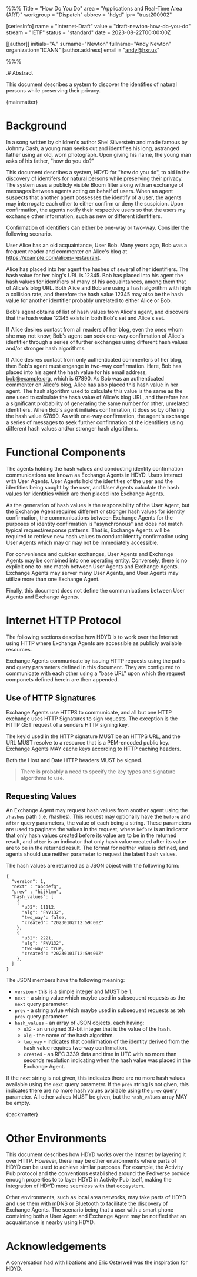 %%%
Title = "How Do You Do"
area = "Applications and Real-Time Area (ART)"
workgroup = "Dispatch"
abbrev = "hdyd"
ipr= "trust200902"

[seriesInfo]
name = "Internet-Draft"
value = "draft-newton-how-do-you-do"
stream = "IETF"
status = "standard"
date = 2023-08-22T00:00:00Z

[[author]]
initials="A."
surname="Newton"
fullname="Andy Newton"
organization="ICANN"
[author.address]
email = "andy@hxr.us"

%%%

.# Abstract

This document describes a system to discover the identifies of natural
persons while preserving their privacy.

{mainmatter}

# Background

In a song written by children's author Shel Silverstein and made famous by
Johnny Cash, a young man seeks out and identifies his long, astranged father
using an old, worn photograph. Upon giving his name, the young man asks of
his father, "how do you do?"

This document describes a system, HDYD for "how do you do",
to aid in the discovery of identifers for
natural persons while preserving their privacy. The system uses a publicly
visible Bloom filter along with an exchange of messages between agents acting
on behalf of users. When an agent suspects that another agent possesses the
identify of a user, the agents may interrogate each other to either confirm
or deny the suspicion. Upon confirmation, the agents notify their respective
users so that the users my exchange other information, such as new or different
identifiers.

Confirmation of identifiers can either be one-way or two-way. Consider the
following scenario.

User Alice has an old acquaintance, User Bob. Many years ago, Bob was a frequent
reader and commenter on Alice's blog at https://example.com/alices-restaurant.

Alice has placed into her agent the hashes of several of her identifiers. The
hash value for her blog's URL is 12345. Bob has placed into his agent the hash
values for identifiers of many of his acquaintances, among them that of Alice's
blog URL. Both Alice and Bob are using a hash algorithm with high a collision rate, and
therefore the hash value 12345 may also be the hash value for another identifier
probably unrelated to either Alice or Bob.

Bob's agent obtains of list of hash values from Alice's agent, and discovers
that the hash value 12345 exists in both Bob's set and Alice's set.

If Alice desires contact from all readers of her blog, even the ones whom
she may not know, Bob's agent can seek one-way confirmation of Alice's identifier
through a series of further exchanges using different hash values and/or stronger
hash algorithms.

If Alice desires contact from only authenticated commenters of her blog, then
Bob's agent must engange in two-way confirmation. Here, Bob has placed into
his agent the hash value for his email address, bob@example.org, which is 67890.
As Bob was an authenticated commenter on Alice's blog, Alice has also placed
this hash value in her agent. The hash algorithm used to calculate this value
is the same as the one used to calculate the hash value of Alice's blog URL,
and therefore has a significant probability of generating the same number for
other, unrelated identifiers. When Bob's agent initiates confirmation, it
does so by offering the hash value 67890. As with one-way confirmation, the agent's
exchange a series of messages to seek further confirmation of the identifiers using
different hash values and/or stronger hash algorithms.

# Functional Components

The agents holding the hash values and conducting identity confirmation
communications are known as Exchange Agents in HDYD. Users interact with
User Agents. User Agents hold the identities of the user and the identities
being sought by the user, and User Agents calculate the hash values for
identities which are then placed into Exchange Agents.

As the generation of hash values is the responsibility of the User Agent,
but the Exchange Agent requires different or stronger hash values for
identity confirmation, the communications between Exchange Agents for the
purposes of identity confirmation is "asynchronous" and does not match 
typical request/response patterns. That is, Exchange Agents will be
required to retrieve new hash values to conduct identity confirmation using
User Agents which may or may not be immediately accessible.

For convenience and quicker exchanges, User Agents and Exchange Agents
may be combined into one operating entity.  Conversely, there is no explicit 
one-to-one match between User Agents and Exchange Agents. Exchange Agents 
may server many User Agents, and User Agents may utilize more than one
Exchange Agent.

Finally, this document does not define the communications between User Agents
and Exchange Agents.

# Internet HTTP Protocol

The following sections describe how HDYD is to work over the Internet
using HTTP where Exchange Agents are accessible as publicly available
resources.

Exchange Agents communicate by issuing HTTP requests using the paths and
query parameters defined in this document. They are configured to communicate
with each other using a "base URL" upon which the request componets defined herein
are then appended.

## Use of HTTP Signatures

Exchange Agents use HTTPS to communicate, and all but one HTTP exchange uses
HTTP Signatures to sign requests. The exception is the HTTP GET request of
a senders HTTP signing key.

The keyId used in the HTTP signature MUST be an HTTPS URL, and the URL MUST
resolve to a resource that is a PEM-encoded public key. Exchange Agents
MAY cache keys according to HTTP caching headers.

Both the Host and Date HTTP headers MUST be signed.

> There is probably a need to specify the key types and signature algorithms
> to use.

## Requesting Values

An Exchange Agent may request hash values from another agent using the `/hashes` path
(i.e. <base URL>/hashes). This request may optionally have the `before` and `after`
query parameters, the value of each being a string. These parameters are used
to paginate the values in the request, where `before` is an indicator that only
hash values created before its value are to be in the returned result, and `after`
is an indicator that only hash value created after its value are to be in the
returned result. The format for neither value is defined, and agents should use
neither parameter to request the latest hash values.

The hash values are returned as a JSON object with the following form:

    {
      "version": 1,
      "next" : "abcdefg",
      "prev" : "hijklmn",
      "hash_values": [
        {
          "u32": 11112,
          "alg": "FNV132",
          "two_way": false,
          "created": "20230102T12:59:00Z"
        },
        {
          "u32": 2221,
          "alg": "FNV132",
          "two-way": true,
          "created": "20230101T12:59:00Z"
        },
      ]
    }

The JSON members have the following meaning:

* `version` - this is a simple integer and MUST be 1.
* `next` - a string value which maybe used in subsequent requests as the `next` query parameter.
* `prev` - a string avlue which maybe used in subsequent requests as teh `prev` query parameter.
* `hash_values` - an array of JSON objects, each having:
  * `u32` - an unsigned 32-bit integer that is the value of the hash.
  * `alg` - the name of the hash algorithm.
  * `two_way` - indicates that confirmation of the identity derived from the hash value requires two-way confirmation.
  * `created` - an RFC 3339 data and time in UTC with no more than seconds resolution indicating when the hash value was placed in the Exchange Agent.

If the `next` string is not given, this indicates there are no more hash values available using the `next` query parameter.
If the `prev` string is not given, this indicates there are no more hash values available using the `prev` query parameter.
All other values MUST be given, but the `hash_values` array MAY be empty.

{backmatter}

# Other Environments

This document describes how HDYD works over the Internet by layering it over
HTTP. However, there may be other environments where parts of HDYD can be used
to achieve similar purposes. For example, the Activity Pub protocol and the
conventions established around the Fediverse provide enough properties to
to layer HDYD in Activity Pub itself, making the integration of HDYD more
seemless with that ecosystem.

Other environments, such as local area networks, may take parts of HDYD and
use them with mDNS or Bluetooth to facilitate the discovery of Exchange Agents.
The scenario being that a user with a smart phone containing both a User Agent 
and Exchange Agent may be notified that an acquaintance is nearby using HDYD.

# Acknowledgements

A conversation had with libations and Eric Osterweil was the inspiration for HDYD.
